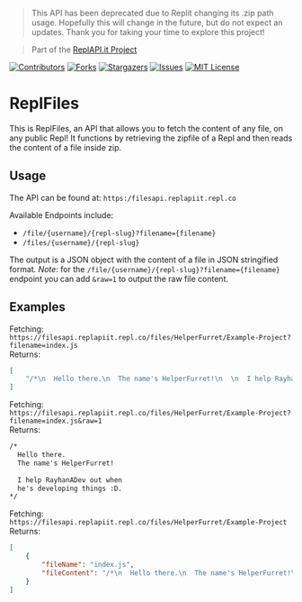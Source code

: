 > This API has been deprecated due to Replit changing its .zip path usage.
> Hopefully this will change in the future, but do not expect an updates.
> Thank you for taking your time to explore this project!

> Part of the [ReplAPI.it Project](https://replit.com/@ReplAPIit)

[![Contributors][contributors-shield]][contributors-url]
[![Forks][forks-shield]][forks-url]
[![Stargazers][stars-shield]][stars-url]
[![Issues][issues-shield]][issues-url]
[![MIT License][license-shield]][license-url]


# ReplFiles
This is ReplFiles, an API that allows you to fetch the content of any file, on any public Repl! It functions by retrieving the zipfile of a Repl and then reads the content of a file inside zip.

## Usage
The API can be found at:
`https:/filesapi.replapiit.repl.co`

Available Endpoints include:
* `/file/{username}/{repl-slug}?filename={filename}`
* `/files/{username}/{repl-slug}`

The output is a JSON object with the content of a file in JSON stringified format.
*Note*: for the `/file/{username}/{repl-slug}?filename={filename}` endpoint you can add `&raw=1` to output the raw file content.

## Examples
Fetching: `https://filesapi.replapiit.repl.co/files/HelperFurret/Example-Project?filename=index.js`  
Returns:
```json
[
	"/*\n  Hello there.\n  The name's HelperFurret!\n  \n  I help RayhanADev out when\n  he's developing things :D.\n*/"
]
```

Fetching: `https://filesapi.replapiit.repl.co/files/HelperFurret/Example-Project?filename=index.js&raw=1`  
Returns:
```txt
/*
  Hello there.
  The name's HelperFurret!
  
  I help RayhanADev out when
  he's developing things :D.
*/
```

Fetching: `https://filesapi.replapiit.repl.co/files/HelperFurret/Example-Project`  
Returns:
```json
[
	{
		"fileName": "index.js",
		"fileContent": "/*\n  Hello there.\n  The name's HelperFurret!\n  \n  I help RayhanADev out when\n  he's developing things :D.\n*/"
	}
]
```

[contributors-shield]: https://img.shields.io/github/contributors/ReplAPI-it/ReplFiles.svg?style=for-the-badge
[contributors-url]: https://github.com/ReplAPI-it/ReplFiles/graphs/contributors
[forks-shield]: https://img.shields.io/github/forks/ReplAPI-it/ReplFiles.svg?style=for-the-badge
[forks-url]: https://github.com/ReplAPI-it/ReplFiles/network/members
[stars-shield]: https://img.shields.io/github/stars/ReplAPI-it/ReplFiles.svg?style=for-the-badge
[stars-url]: https://github.com/ReplAPI-it/ReplFiles/stargazers
[issues-shield]: https://img.shields.io/github/issues/ReplAPI-it/ReplFiles.svg?style=for-the-badge
[issues-url]: https://github.com/ReplAPI-it/ReplFiles/issues
[license-shield]: https://img.shields.io/github/license/ReplAPI-it/ReplFiles.svg?style=for-the-badge
[license-url]: https://github.com/ReplAPI-it/ReplFiles/blob/master/LICENSE.txt
